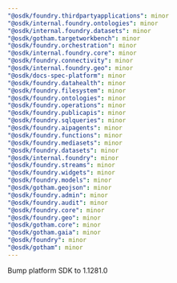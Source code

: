 ```yaml
---
"@osdk/foundry.thirdpartyapplications": minor
"@osdk/internal.foundry.ontologies": minor
"@osdk/internal.foundry.datasets": minor
"@osdk/gotham.targetworkbench": minor
"@osdk/foundry.orchestration": minor
"@osdk/internal.foundry.core": minor
"@osdk/foundry.connectivity": minor
"@osdk/internal.foundry.geo": minor
"@osdk/docs-spec-platform": minor
"@osdk/foundry.datahealth": minor
"@osdk/foundry.filesystem": minor
"@osdk/foundry.ontologies": minor
"@osdk/foundry.operations": minor
"@osdk/foundry.publicapis": minor
"@osdk/foundry.sqlqueries": minor
"@osdk/foundry.aipagents": minor
"@osdk/foundry.functions": minor
"@osdk/foundry.mediasets": minor
"@osdk/foundry.datasets": minor
"@osdk/internal.foundry": minor
"@osdk/foundry.streams": minor
"@osdk/foundry.widgets": minor
"@osdk/foundry.models": minor
"@osdk/gotham.geojson": minor
"@osdk/foundry.admin": minor
"@osdk/foundry.audit": minor
"@osdk/foundry.core": minor
"@osdk/foundry.geo": minor
"@osdk/gotham.core": minor
"@osdk/gotham.gaia": minor
"@osdk/foundry": minor
"@osdk/gotham": minor
---
```


Bump platform SDK to 1.1281.0
